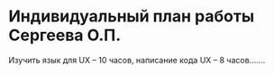 # Индивидуальный план работы Сергеева О.П.

Изучить язык для UX – 10 часов, написание кода UX – 8 часов.......